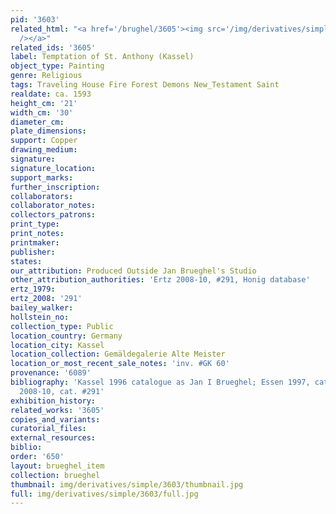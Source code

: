 ```yaml
---
pid: '3603'
related_html: "<a href='/brughel/3605'><img src='/img/derivatives/simple/3605/thumbnail.jpg'
  /></a>"
related_ids: '3605'
label: Temptation of St. Anthony (Kassel)
object_type: Painting
genre: Religious
tags: Traveling House Fire Forest Demons New_Testament Saint
realdate: ca. 1593
height_cm: '21'
width_cm: '30'
diameter_cm: 
plate_dimensions: 
support: Copper
drawing_medium: 
signature: 
signature_location: 
support_marks: 
further_inscription: 
collaborators: 
collaborator_notes: 
collectors_patrons: 
print_type: 
print_notes: 
printmaker: 
publisher: 
states: 
our_attribution: Produced Outside Jan Brueghel's Studio
other_attribution_authorities: 'Ertz 2008-10, #291, Honig database'
ertz_1979: 
ertz_2008: '291'
bailey_walker: 
hollstein_no: 
collection_type: Public
location_country: Germany
location_city: Kassel
location_collection: Gemäldegalerie Alte Meister
location_or_most_recent_sale_notes: 'inv. #GK 60'
provenance: '6089'
bibliography: 'Kassel 1996 catalogue as Jan I Brueghel; Essen 1997, cat. #39; Ertz
  2008-10, cat. #291'
exhibition_history: 
related_works: '3605'
copies_and_variants: 
curatorial_files: 
external_resources: 
biblio: 
order: '650'
layout: brueghel_item
collection: brueghel
thumbnail: img/derivatives/simple/3603/thumbnail.jpg
full: img/derivatives/simple/3603/full.jpg
---
```

